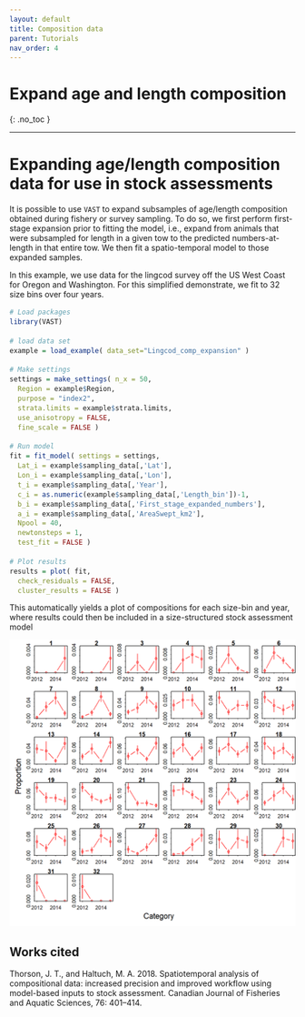 ```yaml
---
layout: default
title: Composition data
parent: Tutorials
nav_order: 4
---
```


# Expand age and length composition
{: .no_toc }

---

# Expanding age/length composition data for use in stock assessments

It is possible to use `VAST` to expand subsamples of age/length composition obtained during fishery or survey sampling.  To do so, we first perform first-stage expansion prior to fitting the model, i.e., expand from animals that were subsampled for length in a given tow to the predicted numbers-at-length in that entire tow.  We then fit a spatio-temporal model to those expanded samples.

In this example, we use data for the lingcod survey off the US West Coast for Oregon and Washington.  For this simplified demonstrate, we fit to 32 size bins over four years.

```R
# Load packages
library(VAST)

# load data set
example = load_example( data_set="Lingcod_comp_expansion" )

# Make settings
settings = make_settings( n_x = 50,
  Region = example$Region,
  purpose = "index2",
  strata.limits = example$strata.limits,
  use_anisotropy = FALSE,
  fine_scale = FALSE )

# Run model
fit = fit_model( settings = settings,
  Lat_i = example$sampling_data[,'Lat'],
  Lon_i = example$sampling_data[,'Lon'],
  t_i = example$sampling_data[,'Year'],
  c_i = as.numeric(example$sampling_data[,'Length_bin'])-1,
  b_i = example$sampling_data[,'First_stage_expanded_numbers'],
  a_i = example$sampling_data[,'AreaSwept_km2'],
  Npool = 40,
  newtonsteps = 1,
  test_fit = FALSE )

# Plot results
results = plot( fit,
  check_residuals = FALSE,
  cluster_results = FALSE )
```

This automatically yields a plot of compositions for each size-bin and year, where results could then be included in a size-structured stock assessment model

![Expanded length compositions](/assets/images/compositions/Proportion.png)

## Works cited

Thorson, J. T., and Haltuch, M. A. 2018. Spatiotemporal analysis of compositional data: increased precision and improved workflow using model-based inputs to stock assessment. Canadian Journal of Fisheries and Aquatic Sciences, 76: 401–414.



